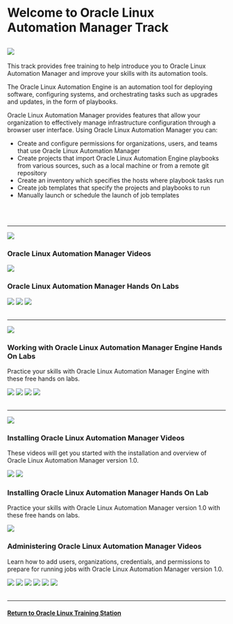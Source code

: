 
# Welcome to Oracle Linux Automation Manager Track

![](../common/images/OLAM-banner.jpg)
---
This track provides free training to help introduce you to Oracle Linux Automation Manager and improve your skills with its automation tools.

The Oracle Linux Automation Engine is an automation tool for deploying software, configuring systems, and orchestrating tasks such as upgrades and updates, in the form of playbooks.

Oracle Linux Automation Manager provides features that allow your organization to effectively manage infrastructure configuration through a browser user interface. Using Oracle Linux Automation Manager you can:
- Create and configure permissions for organizations, users, and teams that use Oracle Linux Automation Manager
- Create projects that import Oracle Linux Automation Engine playbooks from various sources, such as a local machine or from a remote git repository
- Create an inventory which specifies the hosts where playbook tasks run
- Create job templates that specify the projects and playbooks to run
- Manually launch or schedule the launch of job templates
<br>
<br>

---

![](../common/images/OLAM-ver2-section2.png)

### Oracle Linux Automation Manager Videos

[![](../common/images/olam2releasethumbnail.png)](https://youtu.be/2UwUXngKsDY)

### Oracle Linux Automation Manager Hands On Labs

[![](../common/images/quick_start_olam2_lab.png)](https://luna.oracle.com/lab/4a1dcd6e-231c-4724-ae52-8d56431a2888)
[![](../common/images/upgdolam2_lab.png)](https://luna.oracle.com/lab/6c7124cc-474f-4dd4-89fa-9beb536c71f5)
[![](../common/images/migrate_olam2_lab.png)](https://luna.oracle.com/lab/d1847f91-0cdc-41b8-afc4-eb6d0ccd40c2)
<br>
<br>

---

![](../common/images/OLAM-engine-section.png)

### Working with Oracle Linux Automation Manager Engine Hands On Labs

Practice your skills with Oracle Linux Automation Manager Engine with these free hands on labs.

[![](../common/images/writpbolae_lab.png)](https://luna.oracle.com/lab/27118507-76a6-4116-8ae3-eecc5314531e)
[![](../common/images/autosetolae_lab.png)](https://luna.oracle.com/lab/56b90194-88ab-421e-bc93-2ac708dce6ba)
[![](../common/images/confpodolae_lab.png)](https://luna.oracle.com/lab/6154cf89-6a6e-45b3-98ad-635979b953e8)
[![](../common/images/ocidiolae_lab.png)](https://luna.oracle.com/lab/95a9fc4b-56a4-4b89-b8f1-b90489df5340)
<br>
<br>

---

![](../common/images/OLAM-ver1-section1.png)

### Installing Oracle Linux Automation Manager Videos

These videos will get you started with the installation and overview of Oracle Linux Automation Manager version 1.0.

[![](../common/images/instolam_tmp.png)](https://youtu.be/-RCqGHhweo0)
[![](../common/images/gsolam_tmp.png)](https://youtu.be/EEWdxROy-nM)

### Installing Oracle Linux Automation Manager Hands On Lab

Practice your skills with Oracle Linux Automation Manager version 1.0 with these free hands on labs.

[![](../common/images/instolam_lab.png)](https://luna.oracle.com/lab/ecf924b0-a2e1-49eb-8700-8c8bea5d7502)

### Administering Oracle Linux Automation Manager Videos

Learn how to add users, organizations, credentials, and permissions to prepare for running jobs with Oracle Linux Automation Manager version 1.0.

[![](../common/images/ucolam_tmp.png)](https://youtu.be/AQk9vJZ2R0Y)
[![](../common/images/spolam_tmp.png)](https://youtu.be/oDMFXm3HjmA)
[![](../common/images/piolam_tmp.png)](https://youtu.be/rgvPfRXBaAI)
[![](../common/images/jtolam_tmp.png)](https://youtu.be/-r9wGs4efYU)
[![](../common/images/acolam_tmp.png)](https://youtu.be/gXSmPoY0BVs)
[![](../common/images/diolam_tmp.png)](https://youtu.be/Fs3l5P-D_nk)
<br>
<br>

---

#### [Return to Oracle Linux Training Station](../README.md)
